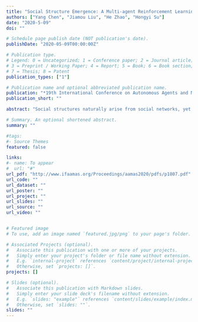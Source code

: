 ```yaml
---
title: "Social Structure Emergence: A Multi-agent Reinforcement Learning Framework for Relationship Building"
authors: ["Yang Chen", "Jiamou Liu", "He Zhao", "Hongyi Su"]
date: "2020-5-09"
doi: ""

# Schedule page publish date (NOT publication's date).
publishDate: "2020-05-09T00:00:00Z"

# Publication type.
# Legend: 0 = Uncategorized; 1 = Conference paper; 2 = Journal article;
# 3 = Preprint / Working Paper; 4 = Report; 5 = Book; 6 = Book section;
# 7 = Thesis; 8 = Patent
publication_types: ["1"]

# Publication name and optional abbreviated publication name.
publication: "*19th International Conference on Autonomous Agents and MultiAgent Systems -- AAMAS 2020*"
publication_short: ""

abstract: "Social structures naturally arise from social networks, yet no model well interprets the emergence of structural properties in a unified dimension. Here, we unify explanations for the emergence of network structures by revealing the pivotal role of social capital, i.e., benefits that a society grants to individuals, in network formation. We propose a game-based framework social capital games that mathematically conceptualizes social capital. Through this framework, individuals are regarded as independent learning agents that aim to gain social capital via building interpersonal ties. We adopt multi-agent reinforcement learning (MARL) to train agents. By varying configurations of the game, we observe the emergence of classical structures of community, small-world, and core-periphery."

# Summary. An optional shortened abstract.
summary: ""

#tags:
#- Source Themes
featured: false

links:
#- name: To appear
#  url: "#"
url_pdf: "http://www.ifaamas.org/Proceedings/aamas2020/pdfs/p1807.pdf"
url_code: ""
url_dataset: ""
url_poster: ""
url_project: ""
url_slides: ""
url_source: ""
url_video: ""


# Featured image
# To use, add an image named `featured.jpg/png` to your page's folder. 

# Associated Projects (optional).
#   Associate this publication with one or more of your projects.
#   Simply enter your project's folder or file name without extension.
#   E.g. `internal-project` references `content/project/internal-project/index.md`.
#   Otherwise, set `projects: []`.
projects: []

# Slides (optional).
#   Associate this publication with Markdown slides.
#   Simply enter your slide deck's filename without extension.
#   E.g. `slides: "example"` references `content/slides/example/index.md`.
#   Otherwise, set `slides: ""`.
slides: ""
---
```



